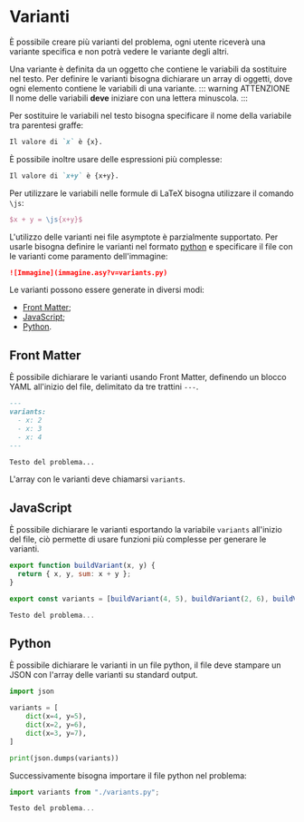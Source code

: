 # Varianti

È possibile creare più varianti del problema, ogni utente riceverà una variante specifica e non potrà vedere le variante degli altri.

Una variante è definita da un oggetto che contiene le variabili da sostituire nel testo. Per definire le varianti bisogna dichiarare un array di oggetti, dove ogni elemento contiene le variabili di una variante.
::: warning ATTENZIONE
Il nome delle variabili **deve** iniziare con una lettera minuscola.
:::

Per sostituire le variabili nel testo bisogna specificare il nome della variabile tra parentesi graffe:

```md
Il valore di `x` è {x}.
```

È possibile inoltre usare delle espressioni più complesse:

```md
Il valore di `x+y` è {x+y}.
```

Per utilizzare le variabili nelle formule di LaTeX bisogna utilizzare il comando `\js`:

```LaTeX
$x + y = \js{x+y}$
```

L'utilizzo delle varianti nei file asymptote è parzialmente supportato. Per usarle bisogna definire le varianti nel formato [python](#python) e specificare il file con le varianti come paramento dell'immagine:

```md
![Immagine](immagine.asy?v=variants.py)
```
 Le varianti possono essere generate in diversi modi:

- [Front Matter](#front-matter);
- [JavaScript](#javascript);
- [Python](#python).

## Front Matter

È possibile dichiarare le varianti usando Front Matter, definendo un blocco YAML all'inizio del file, delimitato da tre trattini `---`.

```md
---
variants:
  - x: 2
  - x: 3
  - x: 4
---

Testo del problema...
```

L'array con le varianti deve chiamarsi `variants`.

## JavaScript

È possibile dichiarare le varianti esportando la variabile `variants` all'inizio del file, ciò permette di usare funzioni più complesse per generare le varianti.

```js
export function buildVariant(x, y) {
  return { x, y, sum: x + y };
}

export const variants = [buildVariant(4, 5), buildVariant(2, 6), buildVariant(3, 7)];

Testo del problema...
```

## Python

È possibile dichiarare le varianti in un file python, il file deve stampare un JSON con l'array delle varianti su standard output.

```py
import json

variants = [
    dict(x=4, y=5),
    dict(x=2, y=6),
    dict(x=3, y=7),
]

print(json.dumps(variants))
```

Successivamente bisogna importare il file python nel problema:

```js
import variants from "./variants.py";

Testo del problema...
```
